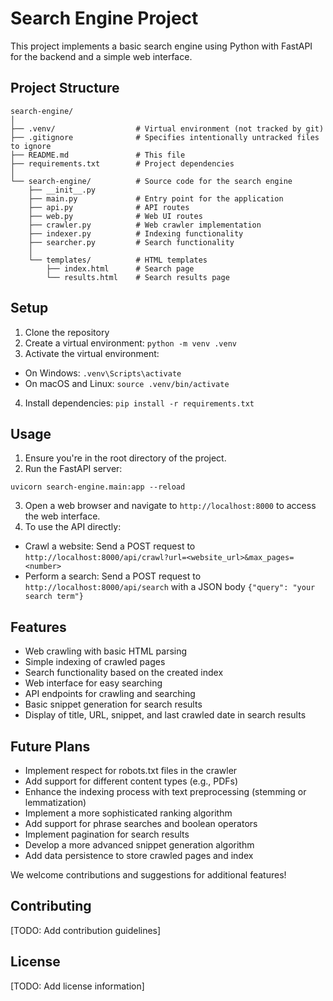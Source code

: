 # Search Engine Project

This project implements a basic search engine using Python with FastAPI for the backend and a simple web interface.

## Project Structure

```
search-engine/
│
├── .venv/                  # Virtual environment (not tracked by git)
├── .gitignore              # Specifies intentionally untracked files to ignore
├── README.md               # This file
├── requirements.txt        # Project dependencies
│
└── search-engine/          # Source code for the search engine
    ├── __init__.py
    ├── main.py             # Entry point for the application
    ├── api.py              # API routes
    ├── web.py              # Web UI routes
    ├── crawler.py          # Web crawler implementation
    ├── indexer.py          # Indexing functionality
    ├── searcher.py         # Search functionality
    │
    └── templates/          # HTML templates
        ├── index.html      # Search page
        └── results.html    # Search results page

```

## Setup

1. Clone the repository
2. Create a virtual environment: `python -m venv .venv`
3. Activate the virtual environment:
- On Windows: `.venv\Scripts\activate`
- On macOS and Linux: `source .venv/bin/activate`
4. Install dependencies: `pip install -r requirements.txt`

## Usage

1. Ensure you're in the root directory of the project.
2. Run the FastAPI server:
```
uvicorn search-engine.main:app --reload
```
3. Open a web browser and navigate to `http://localhost:8000` to access the web interface.
4. To use the API directly:
- Crawl a website: Send a POST request to `http://localhost:8000/api/crawl?url=<website_url>&max_pages=<number>`
- Perform a search: Send a POST request to `http://localhost:8000/api/search` with a JSON body `{"query": "your search term"}`

## Features

- Web crawling with basic HTML parsing
- Simple indexing of crawled pages
- Search functionality based on the created index
- Web interface for easy searching
- API endpoints for crawling and searching
- Basic snippet generation for search results
- Display of title, URL, snippet, and last crawled date in search results


## Future Plans

- Implement respect for robots.txt files in the crawler
- Add support for different content types (e.g., PDFs)
- Enhance the indexing process with text preprocessing (stemming or lemmatization)
- Implement a more sophisticated ranking algorithm
- Add support for phrase searches and boolean operators
- Implement pagination for search results
- Develop a more advanced snippet generation algorithm
- Add data persistence to store crawled pages and index

We welcome contributions and suggestions for additional features!

## Contributing

[TODO: Add contribution guidelines]

## License

[TODO: Add license information]
